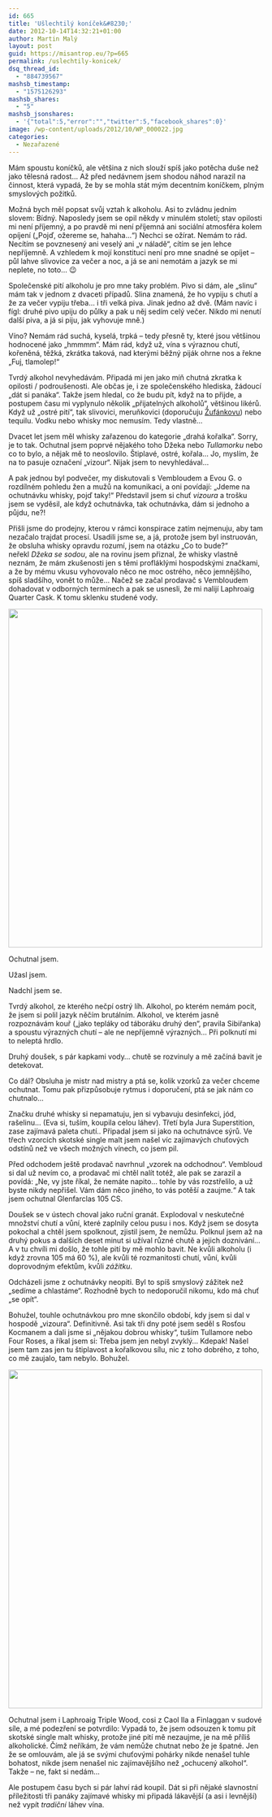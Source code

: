 ```yaml
---
id: 665
title: 'Ušlechtilý koníček&#8230;'
date: 2012-10-14T14:32:21+01:00
author: Martin Malý
layout: post
guid: https://misantrop.eu/?p=665
permalink: /uslechtily-konicek/
dsq_thread_id:
  - "884739567"
mashsb_timestamp:
  - "1575126293"
mashsb_shares:
  - "5"
mashsb_jsonshares:
  - '{"total":5,"error":"","twitter":5,"facebook_shares":0}'
image: /wp-content/uploads/2012/10/WP_000022.jpg
categories:
  - Nezařazené
---
```

Mám spoustu koníčků, ale většina z nich slouží spíš jako potěcha duše než jako tělesná radost&#8230; Až před nedávnem jsem shodou náhod narazil na činnost, která vypadá, že by se mohla stát mým decentním koníčkem, plným smyslových požitků.

<!--more-->

Možná bych měl popsat svůj vztah k alkoholu. Asi to zvládnu jedním slovem: Bídný. Naposledy jsem se opil někdy v minulém století; stav opilosti mi není příjemný, a po pravdě mi není příjemná ani sociální atmosféra kolem opíjení (&#8222;Pojď, ožereme se, hahaha&#8230;&#8220;) Nechci se ožírat. Nemám to rád. Necítím se povznesený ani veselý ani &#8222;v náladě&#8220;, cítím se jen lehce nepříjemně. A vzhledem k mojí konstituci není pro mne snadné se opíjet &#8211; půl lahve slivovice za večer a noc, a já se ani nemotám a jazyk se mi neplete, no toto&#8230; 😉

Společenské pití alkoholu je pro mne taky problém. Pivo si dám, ale &#8222;slinu&#8220; mám tak v jednom z dvaceti případů. Slina znamená, že ho vypiju s chutí a že za večer vypiju třeba&#8230; i tři velká piva. Jinak jedno až dvě. (Mám navíc i fígl: druhé pivo upiju do půlky a pak u něj sedím celý večer. Nikdo mi nenutí další piva, a já si piju, jak vyhovuje mně.)

Víno? Nemám rád suchá, kyselá, trpká &#8211; tedy přesně ty, které jsou většinou hodnocené jako &#8222;hmmmm&#8220;. Mám rád, když už, vína s výraznou chutí, kořeněná, těžká, zkrátka taková, nad kterými běžný piják ohrne nos a řekne &#8222;Fuj, tlamolep!&#8220;

Tvrdý alkohol nevyhedávám. Připadá mi jen jako míň chutná zkratka k opilosti / podroušenosti. Ale občas je, i ze společenského hlediska, žádoucí &#8222;dát si panáka&#8220;. Takže jsem hledal, co že budu pít, když na to přijde, a postupem času mi vyplynulo několik &#8222;přijatelných alkoholů&#8220;, většinou likérů. Když už &#8222;ostré pití&#8220;, tak slivovici, meruňkovici (doporučuju [Žufánkovu](https://www.zufanek.cz/)) nebo tequilu. Vodku nebo whisky moc nemusím. Tedy vlastně&#8230;

Dvacet let jsem měl whisky zařazenou do kategorie &#8222;drahá kořalka&#8220;. Sorry, je to tak. Ochutnal jsem poprvé nějakého toho Džeka nebo _Tullamorku_ nebo co to bylo, a nějak mě to neoslovilo. Štiplavé, ostré, kořala&#8230; Jo, myslím, že na to pasuje označení &#8222;vizour&#8220;. Nijak jsem to nevyhledával&#8230;

A pak jednou byl podvečer, my diskutovali s Vembloudem a Evou G. o rozdílném pohledu žen a mužů na komunikaci, a oni povídají: &#8222;Jdeme na ochutnávku whisky, pojď taky!&#8220; Představil jsem si chuť _vizoura_ a trošku jsem se vyděsil, ale když ochutnávka, tak ochutnávka, dám si jednoho a půjdu, ne?!

Přišli jsme do prodejny, kterou v rámci konspirace zatím nejmenuju, aby tam nezačalo trajdat procesí. Usadili jsme se, a já, protože jsem byl instruován, že obsluha whisky opravdu rozumí, jsem na otázku &#8222;Co to bude?&#8220; neřekl _Džeka se sodou_, ale na rovinu jsem přiznal, že whisky vlastně neznám, že mám zkušenosti jen s těmi profláklými hospodskými značkami, a že by mému vkusu vyhovovalo něco ne moc ostrého, něco jemnějšího, spíš sladšího, vonět to může&#8230; Načež se začal prodavač s Vembloudem dohadovat v odborných termínech a pak se usnesli, že mi nalijí Laphroaig Quarter Cask. K tomu sklenku studené vody.

<a href="https://misantrop.eu/?attachment_id=666" rel="attachment wp-att-666"><img class="aligncenter size-full wp-image-666" title="WP_000019" src="https://misantrop.eu/wp-content/uploads/2012/10/WP_000019.jpg" alt="" width="500" height="667" srcset="https://misantrop.eu/wp-content/uploads/2012/10/WP_000019.jpg 500w, https://misantrop.eu/wp-content/uploads/2012/10/WP_000019-149x200.jpg 149w, https://misantrop.eu/wp-content/uploads/2012/10/WP_000019-374x500.jpg 374w" sizes="(max-width: 500px) 100vw, 500px" /></a>

Ochutnal jsem.

Užasl jsem.

Nadchl jsem se.

Tvrdý alkohol, ze kterého nečpí ostrý líh. Alkohol, po kterém nemám pocit, že jsem si polil jazyk něčím brutálním. Alkohol, ve kterém jasně rozpoznávám kouř (&#8222;jako tepláky od táboráku druhý den&#8220;, pravila Sibiřanka) a spoustu výrazných chutí &#8211; ale ne nepříjemně výrazných&#8230; Při polknutí mi to neleptá hrdlo.

Druhý doušek, s pár kapkami vody&#8230; chutě se rozvinuly a mě začíná bavit je detekovat.

Co dál? Obsluha je mistr nad mistry a ptá se, kolik vzorků za večer chceme ochutnat. Tomu pak přizpůsobuje rytmus i doporučení, ptá se jak nám co chutnalo&#8230;

Značku druhé whisky si nepamatuju, jen si vybavuju desinfekci, jód, rašelinu&#8230; (Eva si, tuším, koupila celou láhev). Třetí byla Jura Superstition, zase zajímavá paleta chutí.. Připadal jsem si jako na ochutnávce sýrů. Ve třech vzorcích skotské single malt jsem našel víc zajímavých chuťových odstínů než ve všech možných vínech, co jsem pil.

Před odchodem ještě prodavač navrhnul &#8222;vzorek na odchodnou&#8220;. Vembloud si dal už nevím co, a prodavač mi chtěl nalít totéž, ale pak se zarazil a povídá: &#8222;Ne, vy jste říkal, že nemáte napito&#8230; tohle by vás rozstřelilo, a už byste nikdy nepřišel. Vám dám něco jiného, to vás potěší a zaujme.&#8220; A tak jsem ochutnal Glenfarclas 105 CS.

Doušek se v ústech choval jako ruční granát. Explodoval v neskutečné množství chutí a vůní, které zaplnily celou pusu i nos. Když jsem se dosyta pokochal a chtěl jsem spolknout, zjistil jsem, že nemůžu. Polknul jsem až na druhý pokus a dalších deset minut si užíval různé chutě a jejich doznívání&#8230; A v tu chvíli mi došlo, že tohle pití by mě mohlo bavit. Ne kvůli alkoholu (i když zrovna 105 má 60 %), ale kvůli té rozmanitosti chutí, vůní, kvůli doprovodným efektům, kvůli _zážitku_.

Odcházeli jsme z ochutnávky neopiti. Byl to spíš smyslový zážitek než &#8222;sedíme a chlastáme&#8220;. Rozhodně bych to nedoporučil nikomu, kdo má chuť &#8222;se opít&#8220;.

Bohužel, touhle ochutnávkou pro mne skončilo období, kdy jsem si dal v hospodě &#8222;vizoura&#8220;. Definitivně. Asi tak tři dny poté jsem seděl s Rosťou Kocmanem a dali jsme si &#8222;nějakou dobrou whisky&#8220;, tuším Tullamore nebo Four Roses, a říkal jsem si: Třeba jsem jen nebyl zvyklý&#8230; Kdepak! Našel jsem tam zas jen tu štiplavost a kořalkovou sílu, nic z toho dobrého, z toho, co mě zaujalo, tam nebylo. Bohužel.

<a href="https://misantrop.eu/?attachment_id=667" rel="attachment wp-att-667"><img class="aligncenter size-full wp-image-667" title="WP_000022" src="https://misantrop.eu/wp-content/uploads/2012/10/WP_000022.jpg" alt="" width="500" height="667" srcset="https://misantrop.eu/wp-content/uploads/2012/10/WP_000022.jpg 500w, https://misantrop.eu/wp-content/uploads/2012/10/WP_000022-149x200.jpg 149w, https://misantrop.eu/wp-content/uploads/2012/10/WP_000022-374x500.jpg 374w" sizes="(max-width: 500px) 100vw, 500px" /></a>

Ochutnal jsem i Laphroaig Triple Wood, cosi z Caol Ila a Finlaggan v sudové síle, a mé podezření se potvrdilo: Vypadá to, že jsem odsouzen k tomu pít skotské single malt whisky, protože jiné pití mě nezaujme, je na mě příliš alkoholické. Čímž neříkám, že vám nemůže chutnat nebo že je špatné. Jen že se omlouvám, ale já se svými chuťovými pohárky nikde nenašel tuhle bohatost, nikde jsem nenašel nic zajímavějšího než &#8222;ochucený alkohol&#8220;. Takže &#8211; ne, fakt si nedám&#8230;

Ale postupem času bych si pár lahví rád koupil. Dát si při nějaké slavnostní příležitosti tři panáky zajímavé whisky mi připadá lákavější (a asi i levnější) než vypít _tradiční_ láhev vína.